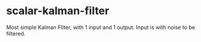 # scalar-kalman-filter
Most simple Kalman FIlter, with 1 input and 1 output. Input is with noise to be filtered.
